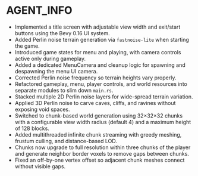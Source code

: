 # AGENT_INFO

- Implemented a title screen with adjustable view width and exit/start buttons using the Bevy 0.16 UI system.
- Added Perlin noise terrain generation via `fastnoise-lite` when starting the game.
- Introduced game states for menu and playing, with camera controls active only during gameplay.
- Added a dedicated MenuCamera and cleanup logic for spawning and despawning the menu UI camera.
- Corrected Perlin noise frequency so terrain heights vary properly.
- Refactored gameplay, menu, player controls, and world resources into separate modules to slim down `main.rs`.
- Stacked multiple 2D Perlin noise layers for wide-spread terrain variation.
- Applied 3D Perlin noise to carve caves, cliffs, and ravines without exposing void spaces.
- Switched to chunk-based world generation using 32×32×32 chunks with a configurable view width radius (default 4) and a maximum height of 128 blocks.
- Added multithreaded infinite chunk streaming with greedy meshing, frustum culling, and distance-based LOD.
- Chunks now upgrade to full resolution within three chunks of the player and generate neighbor border voxels to remove gaps between chunks.
- Fixed an off-by-one vertex offset so adjacent chunk meshes connect without visible gaps.
